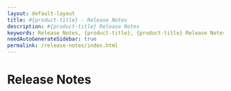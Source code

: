 ```yaml
---
layout: default-layout
title: #{product-title} - Release Notes
description: #{product-title} Release Notes
keywords: Release Notes, {product-title}, {product-title} Release Notes
needAutoGenerateSidebar: true
permalink: /release-notes/index.html
---
```


# Release Notes